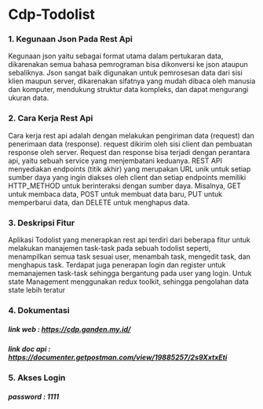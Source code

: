 # Cdp-Todolist

### 1. Kegunaan Json Pada Rest Api
Kegunaan json yaitu sebagai format utama dalam pertukaran data, dikarenakan semua bahasa pemrograman bisa dikonversi ke json ataupun sebaliknya. Json sangat baik digunakan untuk pemrosesan data dari sisi klien maupun server, dikarenakan sifatnya yang mudah dibaca oleh manusia dan komputer, mendukung struktur data kompleks, dan dapat mengurangi ukuran data.

### 2. Cara Kerja Rest Api
Cara kerja rest api adalah dengan melakukan pengiriman data (request) dan penerimaan data (response). request dikirim oleh sisi client dan pembuatan response oleh server. Request dan response bisa terjadi dengan perantara api, yaitu sebuah service yang menjembatani keduanya. REST API menyediakan endpoints (titik akhir) yang merupakan URL unik untuk setiap sumber daya yang ingin diakses oleh client dan setiap endpoints memiliki HTTP_METHOD untuk berinteraksi dengan sumber daya. Misalnya, GET untuk membaca data, POST untuk membuat data baru, PUT untuk memperbarui data, dan DELETE untuk menghapus data. 

### 3. Deskripsi Fitur
Aplikasi Todolist yang menerapkan rest api terdiri dari beberapa fitur untuk melakukan manajemen task-task pada sebuah todolist seperti, menampilkan semua task sesuai user, menambah task, mengedit task, dan menghapus task. Terdapat juga penerapan login dan register untuk memanajemen task-task sehingga bergantung pada user yang login. Untuk state Management menggunakan redux toolkit, sehingga pengolahan data state lebih teratur

### 4. Dokumentasi
#####  link web : https://cdp.ganden.my.id/
##### link doc api : https://documenter.getpostman.com/view/19885257/2s9XxtxEti

### 5. Akses Login
##### password : 1111

